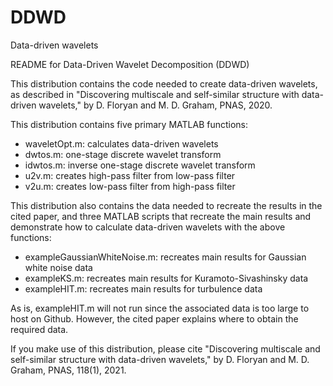 # DDWD
Data-driven wavelets

README for Data-Driven Wavelet Decomposition (DDWD)

This distribution contains the code needed to create data-driven wavelets, 
as described in "Discovering multiscale and self-similar structure with 
data-driven wavelets," by D. Floryan and M. D. Graham, PNAS, 2020. 

This distribution contains five primary MATLAB functions: 
* waveletOpt.m: calculates data-driven wavelets
* dwtos.m: one-stage discrete wavelet transform
* idwtos.m: inverse one-stage discrete wavelet transform
* u2v.m: creates high-pass filter from low-pass filter
* v2u.m: creates low-pass filter from high-pass filter

This distribution also contains the data needed to recreate the results in 
the cited paper, and three MATLAB scripts that recreate the main results 
and demonstrate how to calculate data-driven wavelets with the above 
functions:
* exampleGaussianWhiteNoise.m: recreates main results for Gaussian white noise data
* exampleKS.m: recreates main results for Kuramoto-Sivashinsky data
* exampleHIT.m: recreates main results for turbulence data

As is, exampleHIT.m will not run since the associated data is too large to 
host on Github. However, the cited paper explains where to obtain the 
required data. 

If you make use of this distribution, please cite "Discovering multiscale 
and self-similar structure with data-driven wavelets," by D. Floryan and 
M. D. Graham, PNAS, 118(1), 2021. 
